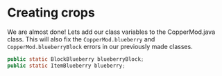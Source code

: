 
# Creating crops

We are almost done! Lets add our class variables to the CopperMod.java class. This will also fix the `CopperMod.blueberry` and `CopperMod.blueberryBlock` errors in our previously made classes.

```java
public static BlockBlueberry blueberryBlock;
public static ItemBlueberry blueberry;
```